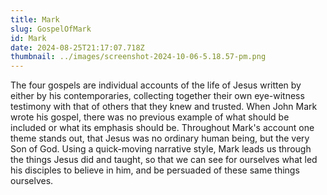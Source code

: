 ```yaml
---
title: Mark
slug: GospelOfMark
id: Mark
date: 2024-08-25T21:17:07.718Z
thumbnail: ../images/screenshot-2024-10-06-5.18.57-pm.png
---
```


The four gospels are individual accounts of the life of Jesus written by either by his contemporaries, collecting together their own eye-witness testimony with that of others that they knew and trusted. When John Mark wrote his gospel, there was no previous example of what should be included or what its emphasis should be. Throughout Mark's account one theme stands out, that Jesus was no ordinary human being, but the very Son of God. Using a quick-moving narrative style, Mark leads us through the things Jesus did and taught, so that we can see for ourselves what led his disciples to believe in him, and be persuaded of these same things ourselves.
